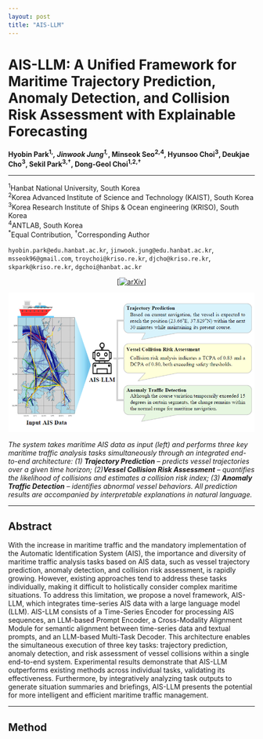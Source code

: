 ```yaml
---
layout: post
title: "AIS-LLM"
---
```


# AIS-LLM: A Unified Framework for Maritime Trajectory Prediction, Anomaly Detection, and Collision Risk Assessment with Explainable Forecasting

**Hyobin Park<sup>1,*</sup>, Jinwook Jung<sup>1,*</sup>, Minseok Seo<sup>2,4</sup>, Hyunsoo Choi<sup>3</sup>, Deukjae Cho<sup>3</sup>, Sekil Park<sup>3,†</sup>, Dong-Geol Choi<sup>1,2,†</sup>**

---

<sup>1</sup>Hanbat National University, South Korea <br>
<sup>2</sup>Korea Advanced Institute of Science and Technology (KAIST), South Korea <br>
<sup>3</sup>Korea Research Institute of Ships & Ocean engineering (KRISO), South Korea <br>
<sup>4</sup>ANTLAB, South Korea <br>
<sup>*</sup>Equal Contribution, <sup>†</sup>Corresponding Author

<p>
<code>hyobin.park@edu.hanbat.ac.kr</code>, <code>jinwook.jung@edu.hanbat.ac.kr</code>, <code>msseok96@gmail.com</code>, <code>troychoi@kriso.re.kr</code>, <code>djcho@kriso.re.kr</code>, <code>skpark@kriso.re.kr</code>, <code>dgchoi@hanbat.ac.kr</code>
</p>

<p align="center">
  <a href="https://arxiv.org/abs/2508.07668" target="_blank">[<img src="https://img.shields.io/badge/arXiv-2312.15231-b31b1b.svg" alt="arXiv">]</a>
  <!-- <a href="https://github.com/your-repo/your-code" target="_blank">[<img src="https://img.shields.io/badge/Code-GitHub-blue.svg" alt="Code">]</a> -->
</p>

![intro_teaser](./../assets/img/Intro_teaser.png)

*The system takes maritime AIS data as input (left) and performs three key maritime traffic analysis tasks simultaneously through an integrated end-to-end architecture: (1) **Trajectory Prediction** – predicts vessel trajectories over a given time horizon; (2)**Vessel Collision Risk Assessment** – quantifies the likelihood of collisions and estimates a collision risk index; (3) **Anomaly Traffic Detection** – identifies abnormal vessel behaviors. All prediction results are accompanied by interpretable explanations in natural language.*

---

## Abstract
With the increase in maritime traffic and the mandatory implementation of the Automatic Identification System (AIS), the importance and diversity of maritime traffic analysis tasks based on AIS data, such as vessel trajectory prediction, anomaly detection, and collision risk assessment, is rapidly growing. However, existing approaches tend to address these tasks individually, making it difficult to holistically consider complex maritime situations. To address this limitation, we propose a novel framework, AIS-LLM, which integrates time-series AIS data with a large language model (LLM). AIS-LLM consists of a Time-Series Encoder for processing AIS sequences, an LLM-based Prompt Encoder, a Cross-Modality Alignment Module for semantic alignment between time-series data and textual prompts, and an LLM-based Multi-Task Decoder. This architecture enables the simultaneous execution of three key tasks: trajectory prediction, anomaly detection, and risk assessment of vessel collisions within a single end-to-end system. Experimental results demonstrate that AIS-LLM outperforms existing methods across individual tasks, validating its effectiveness. Furthermore, by integratively analyzing task outputs to generate situation summaries and briefings, AIS-LLM presents the potential for more intelligent and efficient maritime traffic management.

---

## Method

